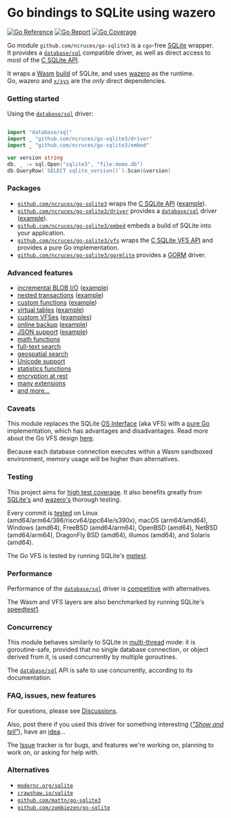 # Go bindings to SQLite using wazero

[![Go Reference](https://pkg.go.dev/badge/image)](https://pkg.go.dev/github.com/ncruces/go-sqlite3)
[![Go Report](https://goreportcard.com/badge/github.com/ncruces/go-sqlite3)](https://goreportcard.com/report/github.com/ncruces/go-sqlite3)
[![Go Coverage](https://github.com/ncruces/go-sqlite3/wiki/coverage.svg)](https://github.com/ncruces/go-sqlite3/wiki/Test-coverage-report)

Go module `github.com/ncruces/go-sqlite3` is a `cgo`-free [SQLite](https://sqlite.org/) wrapper.\
It provides a [`database/sql`](https://pkg.go.dev/database/sql) compatible driver,
as well as direct access to most of the [C SQLite API](https://sqlite.org/cintro.html).

It wraps a [Wasm](https://webassembly.org/) [build](embed/) of SQLite,
and uses [wazero](https://wazero.io/) as the runtime.\
Go, wazero and [`x/sys`](https://pkg.go.dev/golang.org/x/sys) are the _only_ direct dependencies.

### Getting started

Using the [`database/sql`](https://pkg.go.dev/database/sql) driver:
```go

import "database/sql"
import _ "github.com/ncruces/go-sqlite3/driver"
import _ "github.com/ncruces/go-sqlite3/embed"

var version string
db, _ := sql.Open("sqlite3", "file:demo.db")
db.QueryRow(`SELECT sqlite_version()`).Scan(&version)
```

### Packages

- [`github.com/ncruces/go-sqlite3`](https://pkg.go.dev/github.com/ncruces/go-sqlite3)
  wraps the [C SQLite API](https://sqlite.org/cintro.html)
  ([example](https://pkg.go.dev/github.com/ncruces/go-sqlite3#example-package)).
- [`github.com/ncruces/go-sqlite3/driver`](https://pkg.go.dev/github.com/ncruces/go-sqlite3/driver)
  provides a [`database/sql`](https://pkg.go.dev/database/sql) driver
  ([example](https://pkg.go.dev/github.com/ncruces/go-sqlite3/driver#example-package)).
- [`github.com/ncruces/go-sqlite3/embed`](https://pkg.go.dev/github.com/ncruces/go-sqlite3/embed)
  embeds a build of SQLite into your application.
- [`github.com/ncruces/go-sqlite3/vfs`](https://pkg.go.dev/github.com/ncruces/go-sqlite3/vfs)
  wraps the [C SQLite VFS API](https://sqlite.org/vfs.html) and provides a pure Go implementation.
- [`github.com/ncruces/go-sqlite3/gormlite`](https://pkg.go.dev/github.com/ncruces/go-sqlite3/gormlite)
  provides a [GORM](https://gorm.io) driver.

### Advanced features

- [incremental BLOB I/O](https://sqlite.org/c3ref/blob_open.html)
  ([example](https://pkg.go.dev/github.com/ncruces/go-sqlite3/ext/blobio#example-package))
- [nested transactions](https://sqlite.org/lang_savepoint.html)
  ([example](https://pkg.go.dev/github.com/ncruces/go-sqlite3/driver#example-Savepoint))
- [custom functions](https://sqlite.org/c3ref/create_function.html)
  ([example](https://pkg.go.dev/github.com/ncruces/go-sqlite3#example-Conn.CreateFunction))
- [virtual tables](https://sqlite.org/vtab.html)
  ([example](https://pkg.go.dev/github.com/ncruces/go-sqlite3#example-CreateModule))
- [custom VFSes](https://sqlite.org/vfs.html)
  ([examples](vfs/README.md#custom-vfses))
- [online backup](https://sqlite.org/backup.html)
  ([example](https://pkg.go.dev/github.com/ncruces/go-sqlite3/driver#Conn))
- [JSON support](https://sqlite.org/json1.html)
  ([example](https://pkg.go.dev/github.com/ncruces/go-sqlite3/driver#example-package-Json))
- [math functions](https://sqlite.org/lang_mathfunc.html)
- [full-text search](https://sqlite.org/fts5.html)
- [geospatial search](https://sqlite.org/geopoly.html)
- [Unicode support](https://pkg.go.dev/github.com/ncruces/go-sqlite3/ext/unicode)
- [statistics functions](https://pkg.go.dev/github.com/ncruces/go-sqlite3/ext/stats)
- [encryption at rest](vfs/adiantum/README.md)
- [many extensions](ext/README.md)
- [and more…](embed/README.md)

### Caveats

This module replaces the SQLite [OS Interface](https://sqlite.org/vfs.html)
(aka VFS) with a [pure Go](vfs/) implementation,
which has advantages and disadvantages.
Read more about the Go VFS design [here](vfs/README.md).

Because each database connection executes within a Wasm sandboxed environment,
memory usage will be higher than alternatives.

### Testing

This project aims for [high test coverage](https://github.com/ncruces/go-sqlite3/wiki/Test-coverage-report).
It also benefits greatly from [SQLite's](https://sqlite.org/testing.html) and
[wazero's](https://tetrate.io/blog/introducing-wazero-from-tetrate/#:~:text=Rock%2Dsolid%20test%20approach)
thorough testing.

Every commit is [tested](https://github.com/ncruces/go-sqlite3/wiki/Support-matrix) on
Linux (amd64/arm64/386/riscv64/ppc64le/s390x), macOS (arm64/amd64),
Windows (amd64), FreeBSD (amd64/arm64), OpenBSD (amd64), NetBSD (amd64/arm64),
DragonFly BSD (amd64), illumos (amd64), and Solaris (amd64).

The Go VFS is tested by running SQLite's
[mptest](https://github.com/sqlite/sqlite/blob/master/mptest/mptest.c).

### Performance

Performance of the [`database/sql`](https://pkg.go.dev/database/sql) driver is
[competitive](https://github.com/cvilsmeier/go-sqlite-bench) with alternatives.

The Wasm and VFS layers are also benchmarked by running SQLite's
[speedtest1](https://github.com/sqlite/sqlite/blob/master/test/speedtest1.c).

### Concurrency

This module behaves similarly to SQLite in [multi-thread](https://sqlite.org/threadsafe.html) mode:
it is goroutine-safe, provided that no single database connection, or object derived from it,
is used concurrently by multiple goroutines.

The [`database/sql`](https://pkg.go.dev/database/sql) API is safe to use concurrently,
according to its documentation.

### FAQ, issues, new features

For questions, please see [Discussions](https://github.com/ncruces/go-sqlite3/discussions/categories/q-a).

Also, post there if you used this driver for something interesting
([_"Show and tell"_](https://github.com/ncruces/go-sqlite3/discussions/categories/show-and-tell)),
have an [idea](https://github.com/ncruces/go-sqlite3/discussions/categories/ideas)…

The [Issue](https://github.com/ncruces/go-sqlite3/issues) tracker is for bugs,
and features we're working on, planning to work on, or asking for help with.

### Alternatives

- [`modernc.org/sqlite`](https://pkg.go.dev/modernc.org/sqlite)
- [`crawshaw.io/sqlite`](https://pkg.go.dev/crawshaw.io/sqlite)
- [`github.com/mattn/go-sqlite3`](https://pkg.go.dev/github.com/mattn/go-sqlite3)
- [`github.com/zombiezen/go-sqlite`](https://pkg.go.dev/github.com/zombiezen/go-sqlite)

